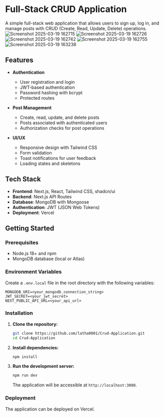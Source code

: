 # Full-Stack CRUD Application

A simple full-stack web application that allows users to sign up, log in, and manage posts with CRUD (Create, Read, Update, Delete) operations.
![Screenshot 2025-03-19 162715](https://github.com/user-attachments/assets/79241e30-f66a-4a52-ba74-6482a36e1147)
![Screenshot 2025-03-19 162726](https://github.com/user-attachments/assets/d3118565-bbf3-46fd-a6ab-2405a8e48aa9)
![Screenshot 2025-03-19 162742](https://github.com/user-attachments/assets/21aa1bc4-549a-49c4-a8cc-28860a8b3b17)
![Screenshot 2025-03-19 162755](https://github.com/user-attachments/assets/c04b7bc8-c307-4f8e-b069-817554334e6e)
![Screenshot 2025-03-19 163238](https://github.com/user-attachments/assets/3f6a9fb7-1b86-4eb5-8bc9-df0ae7dc25bf)


## Features

- **Authentication**
  - User registration and login
  - JWT-based authentication
  - Password hashing with bcrypt
  - Protected routes

- **Post Management**
  - Create, read, update, and delete posts
  - Posts associated with authenticated users
  - Authorization checks for post operations

- **UI/UX**
  - Responsive design with Tailwind CSS
  - Form validation
  - Toast notifications for user feedback
  - Loading states and skeletons

## Tech Stack

- **Frontend**: Next.js, React, Tailwind CSS, shadcn/ui
- **Backend**: Next.js API Routes
- **Database**: MongoDB with Mongoose
- **Authentication**: JWT (JSON Web Tokens)
- **Deployment**: Vercel

## Getting Started

### Prerequisites

- Node.js 18+ and npm
- MongoDB database (local or Atlas)

### Environment Variables

Create a `.env.local` file in the root directory with the following variables:

```env
MONGODB_URI=<your_mongodb_connection_string>
JWT_SECRET=<your_jwt_secret>
NEXT_PUBLIC_API_URL=<your_api_url>
```

### Installation

1. **Clone the repository:**

   ```bash
   git clone https://github.com/latha0001/Crud-Application.git
   cd Crud-Application
   ```

2. **Install dependencies:**

   ```bash
   npm install
   ```

3. **Run the development server:**

   ```bash
   npm run dev
   ```

   The application will be accessible at `http://localhost:3000`.

### Deployment

The application can be deployed on Vercel.

